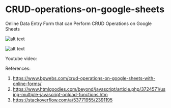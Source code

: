 # CRUD-operations-on-google-sheets
Online Data Entry Form that can Perform CRUD Operations on Google Sheets

![alt text](https://github.com/jenizar/CRUD-operations-on-google-sheets/blob/main/Screenshot1.png)


![alt text](https://github.com/jenizar/CRUD-operations-on-google-sheets/blob/main/Screenshot2.png)


Youtube video:



References:
1. https://www.bpwebs.com/crud-operations-on-google-sheets-with-online-forms/
2. https://www.htmlgoodies.com/beyond/javascript/article.php/3724571/using-multiple-javascript-onload-functions.htm
3. https://stackoverflow.com/a/53771955/2391195
